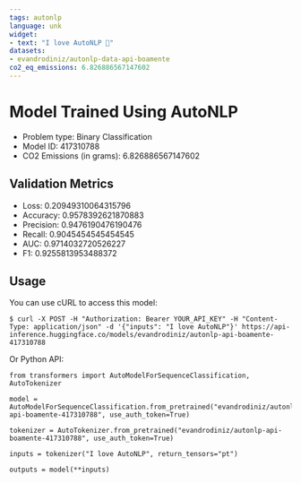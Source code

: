 ```yaml
---
tags: autonlp
language: unk
widget:
- text: "I love AutoNLP 🤗"
datasets:
- evandrodiniz/autonlp-data-api-boamente
co2_eq_emissions: 6.826886567147602
---
```


# Model Trained Using AutoNLP

- Problem type: Binary Classification
- Model ID: 417310788
- CO2 Emissions (in grams): 6.826886567147602

## Validation Metrics

- Loss: 0.20949310064315796
- Accuracy: 0.9578392621870883
- Precision: 0.9476190476190476
- Recall: 0.9045454545454545
- AUC: 0.9714032720526227
- F1: 0.9255813953488372

## Usage

You can use cURL to access this model:

```
$ curl -X POST -H "Authorization: Bearer YOUR_API_KEY" -H "Content-Type: application/json" -d '{"inputs": "I love AutoNLP"}' https://api-inference.huggingface.co/models/evandrodiniz/autonlp-api-boamente-417310788
```

Or Python API:

```
from transformers import AutoModelForSequenceClassification, AutoTokenizer

model = AutoModelForSequenceClassification.from_pretrained("evandrodiniz/autonlp-api-boamente-417310788", use_auth_token=True)

tokenizer = AutoTokenizer.from_pretrained("evandrodiniz/autonlp-api-boamente-417310788", use_auth_token=True)

inputs = tokenizer("I love AutoNLP", return_tensors="pt")

outputs = model(**inputs)
```